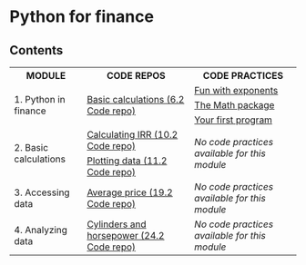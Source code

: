 # Python for finance

## Contents

<table>
	<tr>
		<th>MODULE</th>
		<th>CODE REPOS</th>
		<th>CODE PRACTICES</th>
	</tr>
	<tr>
		<td rowspan="3">1. Python in finance</td>
		<td rowspan="3"><a href="6.2 Code repo">Basic calculations (6.2 Code repo)</a></td>
		<td><a href="https://github.com/HenestrosaConH/sololearn/tree/main/courses/python-for-finance/1-python-in-finance/code-practice/fun-with-exponents">Fun with exponents</a></td>
	</tr>
	<tr>
		<td><a href="https://github.com/HenestrosaConH/sololearn/tree/main/courses/python-for-finance/1-python-in-finance/code-practice/the-math-package">The Math package</a></td>
	</tr>
	<tr>
		<td><a href="https://github.com/HenestrosaConH/sololearn/tree/main/courses/python-for-finance/1-python-in-finance/code-practice/your-first-program">Your first program</a></td>
	</tr>
	<tr>
		<td rowspan="2">2. Basic calculations</td>
		<td><a href="https://github.com/HenestrosaConH/sololearn/tree/main/courses/python-for-finance/2-basic-calculations/code-repo/10-2-repo">Calculating IRR (10.2 Code repo)</a></td>
		<td rowspan="2"><em>No code practices available for this module</em></td>
	</tr>
	<tr>
		<td><a href="https://github.com/HenestrosaConH/sololearn/tree/main/courses/python-for-finance/2-basic-calculations/code-repo/11-2-repo">Plotting data (11.2 Code repo)</a></td>
	</tr>
	<tr>
		<td rowspan="1">3. Accessing data</td>
		<td><a href="https://github.com/HenestrosaConH/sololearn/tree/main/courses/python-for-finance/3-accessing-data/code-repo/19-2-repo">Average price (19.2 Code repo)</a></td>
		<td rowspan="1"><em>No code practices available for this module</em></td>
	</tr>
	<tr>
		<td rowspan="1">4. Analyzing data</td>
		<td><a href="https://github.com/HenestrosaConH/sololearn/tree/main/courses/python-for-finance/4-analyzing-data/code-repo/24-2-repo">Cylinders and horsepower (24.2 Code repo)</a></td>
		<td rowspan="1"><em>No code practices available for this module</em></td>
	</tr>
</table>
